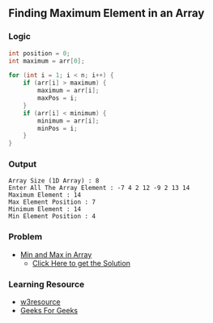 ## Finding Maximum Element in an Array

### Logic

```cpp
int position = 0;
int maximum = arr[0];

for (int i = 1; i < n; i++) {
    if (arr[i] > maximum) {
        maximum = arr[i];
        maxPos = i;
    }
    if (arr[i] < minimum) {
        minimum = arr[i];
        minPos = i;
    }
}
```

### Output

```
Array Size (1D Array) : 8
Enter All The Array Element : -7 4 2 12 -9 2 13 14
Maximum Element : 14
Max Element Position : 7
Minimum Element : 14
Min Element Position : 4
```

### Problem

- [Min and Max in Array](https://www.geeksforgeeks.org/problems/find-minimum-and-maximum-element-in-an-array4428/1)
    - [Click Here to get the Solution](https://github.com/rudrakaiser/DSA/blob/main/02_Data_Structures/Array/Finding_Max_Min_Element/Min_and_Max_in_Array.md)

### Learning Resource

- [w3resource](https://www.w3resource.com/c-programming-exercises/array/c-array-exercise-9.php)
- [Geeks For Geeks](https://www.geeksforgeeks.org/dsa/maximum-and-minimum-in-an-array/)